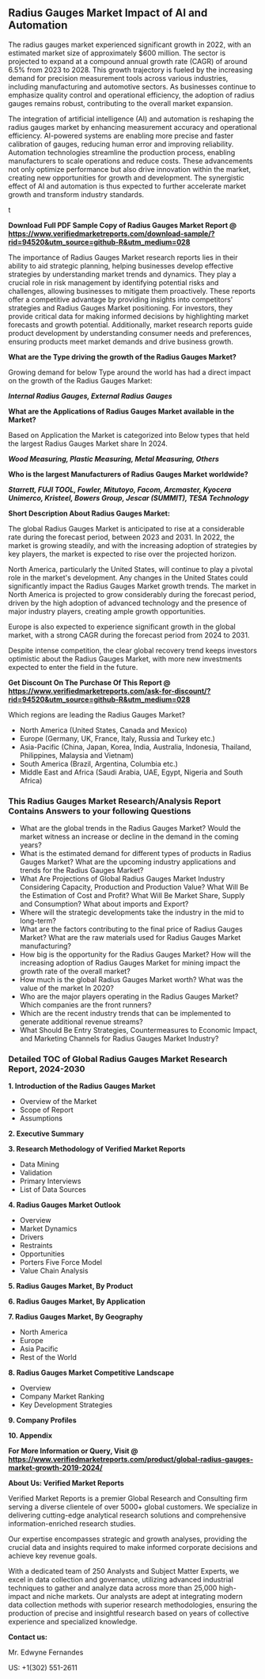 <h2>Radius Gauges Market Impact of AI and Automation</h2><p>The radius gauges market experienced significant growth in 2022, with an estimated market size of approximately $600 million. The sector is projected to expand at a compound annual growth rate (CAGR) of around 6.5% from 2023 to 2028. This growth trajectory is fueled by the increasing demand for precision measurement tools across various industries, including manufacturing and automotive sectors. As businesses continue to emphasize quality control and operational efficiency, the adoption of radius gauges remains robust, contributing to the overall market expansion.</p><p>The integration of artificial intelligence (AI) and automation is reshaping the radius gauges market by enhancing measurement accuracy and operational efficiency. AI-powered systems are enabling more precise and faster calibration of gauges, reducing human error and improving reliability. Automation technologies streamline the production process, enabling manufacturers to scale operations and reduce costs. These advancements not only optimize performance but also drive innovation within the market, creating new opportunities for growth and development. The synergistic effect of AI and automation is thus expected to further accelerate market growth and transform industry standards.</p>t</p><p id="" class=""><strong>Download Full PDF Sample Copy of Radius Gauges Market Report @ <a href="https://www.verifiedmarketreports.com/download-sample/?rid=94520&utm_source=github-R&utm_medium=028" target="_blank">https://www.verifiedmarketreports.com/download-sample/?rid=94520&utm_source=github-R&utm_medium=028</a></strong></p><p>The importance of&nbsp;Radius Gauges Market research reports lies in their ability to aid strategic planning, helping businesses develop effective strategies by understanding market trends and dynamics. They play a crucial role in risk management by identifying potential risks and challenges, allowing businesses to mitigate them proactively. These reports offer a competitive advantage by providing insights into competitors' strategies and Radius Gauges Market positioning. For investors, they provide critical data for making informed decisions by highlighting market forecasts and growth potential. Additionally, market research reports guide product development by understanding consumer needs and preferences, ensuring products meet market demands and drive business growth.</p><p><strong>What are the&nbsp;Type driving the growth of the Radius Gauges Market?</strong></p><p id="" class="">Growing demand for below Type around the world has had a direct impact on the growth of the Radius Gauges Market:</p><em><strong>Internal Radius Gauges, External Radius Gauges</strong></em></p><strong>What are the&nbsp;Applications&nbsp;of Radius Gauges Market available in the Market?</strong></p><p id="" class="">Based on Application the Market is categorized into Below types that held the largest Radius Gauges Market share In 2024.</p><em><strong>Wood Measuring, Plastic Measuring, Metal Measuring, Others</strong></em></p><strong>Who is the largest Manufacturers of Radius Gauges Market worldwide?</strong></p><p><em><strong>Starrett, FUJI TOOL, Fowler, Mitutoyo, Facom, Arcmaster, Kyocera Unimerco, Kristeel, Bowers Group, Jescar (SUMMIT), TESA Technology</strong></em></p><p id="" class=""><strong>Short Description About Radius Gauges Market:</strong></p><p>The global Radius Gauges Market is anticipated to rise at a considerable rate during the forecast period, between 2023 and 2031. In 2022, the market is growing steadily, and with the increasing adoption of strategies by key players, the market is expected to rise over the projected horizon.</p><p>North America, particularly the United States, will continue to play a pivotal role in the market's development. Any changes in the United States could significantly impact the Radius Gauges Market growth trends. The market in North America is projected to grow considerably during the forecast period, driven by the high adoption of advanced technology and the presence of major industry players, creating ample growth opportunities.</p><p>Europe is also expected to experience significant growth in the global market, with a strong CAGR during the forecast period from 2024 to 2031.</p><p>Despite intense competition, the clear global recovery trend keeps investors optimistic about the Radius Gauges Market, with more new investments expected to enter the field in the future.</p><p id="" class=""><strong>Get Discount On The Purchase Of This Report @ <a href="https://www.verifiedmarketreports.com/ask-for-discount/?rid=94520&utm_source=github-R&utm_medium=028" target="_blank">https://www.verifiedmarketreports.com/ask-for-discount/?rid=94520&utm_source=github-R&utm_medium=028</a></strong></p>Which regions are leading the Radius Gauges Market?</p><ul><li>North America (United States, Canada and Mexico)</li><li>Europe (Germany, UK, France, Italy, Russia and Turkey etc.)</li><li>Asia-Pacific (China, Japan, Korea, India, Australia, Indonesia, Thailand, Philippines, Malaysia and Vietnam)</li><li>South America (Brazil, Argentina, Columbia etc.)</li><li>Middle East and Africa (Saudi Arabia, UAE, Egypt, Nigeria and South Africa)</li></ul><h3 id="" class="">This Radius Gauges Market Research/Analysis Report Contains Answers to your following Questions</h3><ul><li>What are the global trends in the Radius Gauges Market? Would the market witness an increase or decline in the demand in the coming years?</li><li>What is the estimated demand for different types of products in Radius Gauges Market? What are the upcoming industry applications and trends for the Radius Gauges Market?</li><li>What Are Projections of Global Radius Gauges Market Industry Considering Capacity, Production and Production Value? What Will Be the Estimation of Cost and Profit? What Will Be Market Share, Supply and Consumption? What about imports and Export?</li><li>Where will the strategic developments take the industry in the mid to long-term?</li><li>What are the factors contributing to the final price of Radius Gauges Market? What are the raw materials used for Radius Gauges Market manufacturing?</li><li>How big is the opportunity for the Radius Gauges Market? How will the increasing adoption of Radius Gauges Market for mining impact the growth rate of the overall market?</li><li>How much is the global Radius Gauges Market worth? What was the value of the market In 2020?</li><li>Who are the major players operating in the Radius Gauges Market? Which companies are the front runners?</li><li>Which are the recent industry trends that can be implemented to generate additional revenue streams?</li><li>What Should Be Entry Strategies, Countermeasures to Economic Impact, and Marketing Channels for Radius Gauges Market Industry?</li></ul><h3 id="" class="">Detailed TOC of Global Radius Gauges Market Research Report, 2024-2030</h3><p id="" class=""><strong>1. Introduction of the Radius Gauges Market</strong></p><ul><li>Overview of the Market</li><li>Scope of Report</li><li>Assumptions</li></ul><p id="" class=""><strong>2. Executive Summary</strong></p><p id="" class=""><strong>3. Research Methodology of Verified Market Reports</strong></p><ul><li>Data Mining</li><li>Validation</li><li>Primary Interviews</li><li>List of Data Sources</li></ul><p id="" class=""><strong>4. Radius Gauges Market Outlook</strong></p><ul><li>Overview</li><li>Market Dynamics</li><li>Drivers</li><li>Restraints</li><li>Opportunities</li><li>Porters Five Force Model</li><li>Value Chain Analysis</li></ul><p id="" class=""><strong>5. Radius Gauges Market, By Product</strong></p><p id="" class=""><strong>6. Radius Gauges Market, By Application</strong></p><p id="" class=""><strong>7. Radius Gauges Market, By Geography</strong></p><ul><li>North America</li><li>Europe</li><li>Asia Pacific</li><li>Rest of the World</li></ul><p id="" class=""><strong>8. Radius Gauges Market Competitive Landscape</strong></p><ul><li>Overview</li><li>Company Market Ranking</li><li>Key Development Strategies</li></ul><p id="" class=""><strong>9. Company Profiles</strong></p><p id="" class=""><strong>10. Appendix</strong></p><p id="" class=""><strong>For More Information or Query, Visit @ <a href="https://www.verifiedmarketreports.com/product/global-radius-gauges-market-growth-2019-2024/" target="_blank">https://www.verifiedmarketreports.com/product/global-radius-gauges-market-growth-2019-2024/</a></strong></p><p id="" class=""><strong>About Us: Verified Market Reports</strong></p><p id="" class="">Verified Market Reports is a premier Global Research and Consulting firm serving a diverse clientele of over 5000+ global customers. We specialize in delivering cutting-edge analytical research solutions and comprehensive information-enriched research studies.</p><p id="" class="">Our expertise encompasses strategic and growth analyses, providing the crucial data and insights required to make informed corporate decisions and achieve key revenue goals.</p><p id="" class="">With a dedicated team of 250 Analysts and Subject Matter Experts, we excel in data collection and governance, utilizing advanced industrial techniques to gather and analyze data across more than 25,000 high-impact and niche markets. Our analysts are adept at integrating modern data collection methods with superior research methodologies, ensuring the production of precise and insightful research based on years of collective experience and specialized knowledge.</p><p id="" class=""><strong>Contact us:</strong></p><p id="" class="">Mr. Edwyne Fernandes</p><p id="" class="">US: +1(302) 551-2611</p>